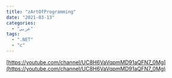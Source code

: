 ```yaml
---
title: "zArtOfProgramming"
date: "2021-03-13"
categories:
  - "عربي"
tags:
  - ".NET"
  - "c"
---
```


[https://youtube.com/channel/UC8H6VaVqpmMD91aQFN7_0Mg](https://youtube.com/channel/UC8H6VaVqpmMD91aQFN7_0Mg)
